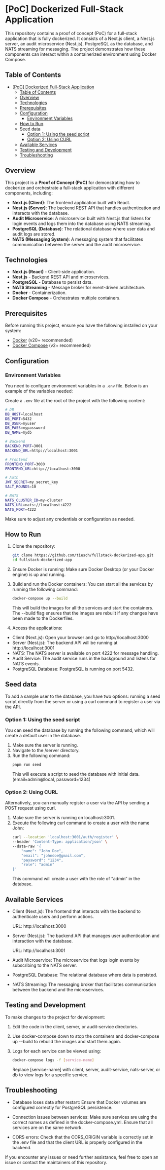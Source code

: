 # [PoC] Dockerized Full-Stack Application

This repository contains a proof of concept (PoC) for a full-stack application that is fully dockerized. It consists of a Next.js client, a Nest.js server, an audit microservice (Nest.js), PostgreSQL as the database, and NATS streaming for messaging. The project demonstrates how these components can interact within a containerized environment using Docker Compose.

## Table of Contents

- [\[PoC\] Dockerized Full-Stack Application](#poc-dockerized-full-stack-application)
  - [Table of Contents](#table-of-contents)
  - [Overview](#overview)
  - [Technologies](#technologies)
  - [Prerequisites](#prerequisites)
  - [Configuration](#configuration)
    - [Environment Variables](#environment-variables)
  - [How to Run](#how-to-run)
  - [Seed data](#seed-data)
    - [Option 1: Using the seed script](#option-1-using-the-seed-script)
    - [Option 2: Using CURL](#option-2-using-curl)
  - [Available Services](#available-services)
  - [Testing and Development](#testing-and-development)
  - [Troubleshooting](#troubleshooting)

## Overview

This project is a **Proof of Concept (PoC)** for demonstrating how to dockerize and orchestrate a full-stack application with different components, including:

- **Next.js (Client)**: The frontend application built with React.
- **Nest.js (Server)**: The backend REST API that handles authentication and interacts with the database.
- **Audit Microservice**: A microservice built with Nest.js that listens for login events and logs them into the database using NATS streaming.
- **PostgreSQL (Database)**: The relational database where user data and audit logs are stored.
- **NATS (Messaging System)**: A messaging system that facilitates communication between the server and the audit microservice.

## Technologies

- **Next.js (React)** - Client-side application.
- **Nest.js** - Backend REST API and microservices.
- **PostgreSQL** - Database to persist data.
- **NATS Streaming** - Message broker for event-driven architecture.
- **Docker** - Containerization.
- **Docker Compose** - Orchestrates multiple containers.

## Prerequisites

Before running this project, ensure you have the following installed on your system:

- [Docker](https://www.docker.com/get-started) (v20+ recommended)
- [Docker Compose](https://docs.docker.com/compose/) (v2+ recommended)

## Configuration

### Environment Variables

You need to configure environment variables in a `.env` file. Below is an example of the variables needed:

Create a `.env` file at the root of the project with the following content:

```bash
# DB
DB_HOST=localhost
DB_PORT=5432
DB_USER=myuser
DB_PASS=mypassword
DB_NAME=mydb

# Backend
BACKEND_PORT=3001
BACKEND_URL=http://localhost:3001

# Frontend
FRONTEND_PORT=3000
FRONTEND_URL=http://localhost:3000

# Auth
JWT_SECRET=my_secret_key
SALT_ROUNDS=10

# NATS
NATS_CLUSTER_ID=my-cluster
NATS_URL=nats://localhost:4222
NATS_PORT=4222
```

Make sure to adjust any credentials or configuration as needed.

## How to Run

1. Clone the repository:
    ```bash
    git clone https://github.com/tiesch/fullstack-dockerized-app.git
    cd fullstack-dockerized-app
    ```

2. Ensure Docker is running:
   Make sure Docker Desktop (or your Docker engine) is up and running.

3. Build and run the Docker containers:
   You can start all the services by running the following command:
    ```bash
    docker-compose up --build
    ```
   This will build the images for all the services and start the containers. The --build flag ensures that the images are rebuilt if any changes have been made to the Dockerfiles.

4. Access the applications:
- Client (Next.js): Open your browser and go to http://localhost:3000
- Server (Nest.js): The backend API will be running at http://localhost:3001
- NATS: The NATS server is available on port 4222 for message handling.
- Audit Service: The audit service runs in the background and listens for NATS events.
- PostgreSQL Database: PostgreSQL is running on port 5432.


## Seed data

To add a sample user to the database, you have two options: running a seed script directly from the server or using a curl command to register a user via the API.

### Option 1: Using the seed script

You can seed the database by running the following command, which will create a default user in the database.

1. Make sure the server is running.
2. Navigate to the /server directory.
3. Run the following command:
    ```bash
    pnpm run seed
    ```
    This will execute a script to seed the database with initial data. (email=admin@local, password=1234)

### Option 2: Using CURL

Alternatively, you can manually register a user via the API by sending a POST request using curl.

1. Make sure the server is running on localhost:3001.
2. Execute the following curl command to create a user with the name John:
    ```bash
    curl --location 'localhost:3001/auth/register' \
    --header 'Content-Type: application/json' \
    --data-raw '{
        "name": "John Doe",
        "email": "johndoe@gmail.com",
        "password": "1234",
        "role": "admin"
    }'
    ```
    This command will create a user with the role of “admin” in the database.

## Available Services

- Client (Next.js): The frontend that interacts with the backend to authenticate users and perform actions.

  URL: http://localhost:3000

- Server (Nest.js): The backend API that manages user authentication and interaction with the database.

  URL: http://localhost:3001

- Audit Microservice: The microservice that logs login events by subscribing to the NATS server.

- PostgreSQL Database: The relational database where data is persisted.

- NATS Streaming: The messaging broker that facilitates communication between the backend and the microservices.

## Testing and Development

To make changes to the project for development:

1. Edit the code in the client, server, or audit-service directories.

2. Use docker-compose down to stop the containers and docker-compose up --build to rebuild the images and start them again.

3. Logs for each service can be viewed using:
    ```bash
    docker-compose logs -f [service-name]
    ```
   Replace [service-name] with client, server, audit-service, nats-server, or db to view logs for a specific service.


## Troubleshooting

- Database loses data after restart: Ensure that Docker volumes are configured correctly for PostgreSQL persistence.

- Connection issues between services: Make sure services are using the correct names as defined in the docker-compose.yml. Ensure that all services are on the same network.

- CORS errors: Check that the CORS_ORIGIN variable is correctly set in the .env file and that the client URL is properly configured in the backend.

If you encounter any issues or need further assistance, feel free to open an issue or contact the maintainers of this repository.